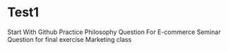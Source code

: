 # Test1
Start With Github
Practice Philosophy
Question For E-commerce Seminar
Question for final exercise Marketing class
